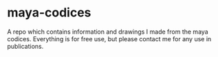 # maya-codices
A repo which contains information and drawings I made from the maya codices.
Everything is for free use, but please contact me for any use in publications.

